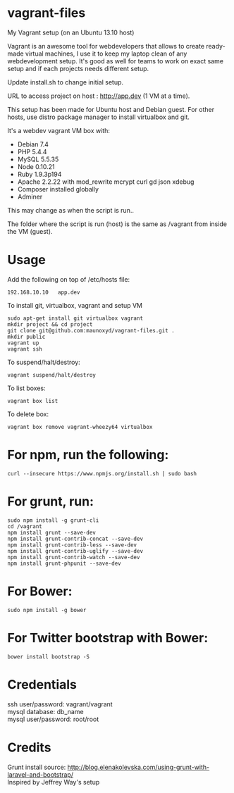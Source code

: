 vagrant-files
=============

My Vagrant setup (on an Ubuntu 13.10 host)  

Vagrant is an awesome tool for webdevelopers that allows to create ready-made virtual machines, I use it to keep my laptop clean of any webdevelopment setup. It's good as well for teams to work on exact same setup and if each projects needs different setup.  

Update install.sh to change initial setup.  

URL to access project on host : http://app.dev (1 VM at a time).  

This setup has been made for Ubuntu host and Debian guest. For other hosts, use distro package manager to install virtualbox and git.  

It's a webdev vagrant VM box with:  
* Debian 7.4
* PHP 5.4.4
* MySQL 5.5.35
* Node 0.10.21
* Ruby 1.9.3p194
* Apache 2.2.22 with mod_rewrite mcrypt curl gd json xdebug
* Composer installed globally
* Adminer  

This may change as when the script is run..  

The folder where the script is run (host) is the same as /vagrant from inside the VM (guest).  

# Usage
Add the following on top of /etc/hosts file:
```
192.168.10.10   app.dev
```
To install git, virtualbox, vagrant and setup VM
```
sudo apt-get install git virtualbox vagrant
mkdir project && cd project
git clone git@github.com:maunoxyd/vagrant-files.git .
mkdir public
vagrant up
vagrant ssh
```
To suspend/halt/destroy:  
```
vagrant suspend/halt/destroy
```
To list boxes:
```
vagrant box list
```
To delete box:
```
vagrant box remove vagrant-wheezy64 virtualbox
```

# For npm, run the following:
```
curl --insecure https://www.npmjs.org/install.sh | sudo bash
```

# For grunt, run:
```
sudo npm install -g grunt-cli
cd /vagrant
npm install grunt --save-dev 
npm install grunt-contrib-concat --save-dev 
npm install grunt-contrib-less --save-dev 
npm install grunt-contrib-uglify --save-dev 
npm install grunt-contrib-watch --save-dev 
npm install grunt-phpunit --save-dev
```

# For Bower:
```
sudo npm install -g bower
```

# For Twitter bootstrap with Bower:
```
bower install bootstrap -S
```

# Credentials
ssh user/password: vagrant/vagrant  
mysql database: db_name  
mysql user/password: root/root  

# Credits
Grunt install source: http://blog.elenakolevska.com/using-grunt-with-laravel-and-bootstrap/  
Inspired by Jeffrey Way's setup  
